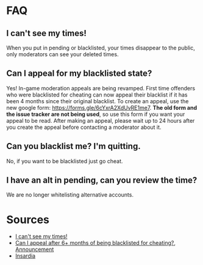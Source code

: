 # FAQ

## I can't see my times!
When you put in pending or blacklisted, your times disappear to the public, only moderators can see your deleted times.
## Can I appeal for my blacklisted state?
Yes! In-game moderation appeals are being revamped. First time offenders who were blacklisted for cheating can now appeal their blacklist if it has been 4 months since their original blacklist. To create an appeal, use the new google form: https://forms.gle/6cYxrA2XdUvRE1me7. **The old form and the issue tracker are not being used**, so use this form if you want your appeal to be read. After making an appeal, please wait up to 24 hours after you create the appeal before contacting a moderator about it.
## Can you blacklist me? I'm quitting.
No, if you want to be blacklisted just go cheat.
## I have an alt in pending, can you review the time?
We are no longer whitelisting alternative accounts.
# Sources
- [I can't see my times!](https://cdn.discordapp.com/attachments/751960824729567278/814909948810100767/20210226_121851.png)
- [Can I appeal after 6+ months of being blacklisted for cheating?](https://user-images.githubusercontent.com/60794909/110711712-027e2680-81ce-11eb-9211-79265cfefb91.png), [Announcement](https://media.discordapp.net/attachments/611225874037211137/823682486294413333/unknown.png)
- [Insardia](https://user-images.githubusercontent.com/60794909/116767971-73d59b00-aa01-11eb-8b6c-2b5141659d20.png)
